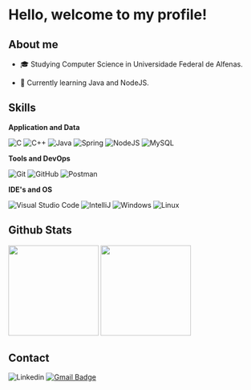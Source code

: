 # Hello, welcome to my profile!
## About me


- 🎓 Studying Computer Science in Universidade Federal de Alfenas.
<!-- - 💼 Trabalhando como {stack em que você trabalhar} na {empresa}. -->
- 🧠 Currently learning Java and NodeJS.

## Skills

**Application and Data**

![C](https://img.shields.io/badge/C-00599C?style=for-the-badge)
![C++](https://img.shields.io/badge/C%2B%2B-00599C?style=for-the-badge)
![Java](https://img.shields.io/badge/Java-ED8B00?style=for-the-badge&logo=java&logoColor=white)
![Spring](https://img.shields.io/badge/Spring-6DB33F?style=for-the-badge&logo=spring&logoColor=white)
![NodeJS](https://img.shields.io/badge/Node.js-43853D?style=for-the-badge&logo=node.js&logoColor=white)
![MySQL](https://img.shields.io/badge/MySQL-14354C?style=for-the-badge&logo=mysql&logoColor=white)

**Tools and DevOps**

![Git](https://img.shields.io/badge/Git-E34F26?style=for-the-badge&logo=git&logoColor=white)
![GitHub](https://img.shields.io/badge/GitHub-100000?style=for-the-badge&logo=github&logoColor=white)
![Postman](https://img.shields.io/badge/-Postman-E34F26?style=for-the-badge&logo=postman&logoColor=white)
<!-- 
![Docker](https://img.shields.io/badge/Docker-2496ED?style=for-the-badge&logo=docker&logoColor=white)
-->


**IDE's and OS**

![Visual Studio Code](https://img.shields.io/badge/-VS%20Code-333333?style=for-the-badge&logo=visual-studio-code&logoColor=007ACC)
![IntelliJ](https://img.shields.io/badge/-Intellij-333333?style=for-the-badge&logo=intellij-idea)
![Windows](https://img.shields.io/badge/Windows-333333?style=for-the-badge&logo=windows&logoColor=white)
![Linux](https://img.shields.io/badge/Linux-333333?style=for-the-badge&logo=linux&logoColor=white)




## Github Stats
<div align="left">
    <img height="180em" src="https://github-readme-stats.vercel.app/api?username=marcosvgalupo&show_icons=true&theme=github_dark"/>
    <!--
    <img height="180em" src="https://github-readme-stats.vercel.app/api?username=marcosvgalupo&show_icons=true&title_color=783c00&text_color=af552e&icon_color=783c00&bg_color=f8efd4&cache_seconds=2300"/>
    -->
    <img height="180em" src="https://github-readme-stats.vercel.app/api/top-langs/?username=marcosvgalupo&hide=html,pug&layout=compact&langs_count=16&theme=github_dark"/>
</div>  

## Contact
![Linkedin](https://img.shields.io/badge/marcosvgalupo-0077B5?style=for-the-badge&logo=linkedin&logoColor=white)
[![Gmail Badge](https://img.shields.io/badge/-Mail%20me-D14836?style=for-the-badge&logo=Gmail&logoColor=white&link=mailto:SEU-EMAIL)](mailto:mv.galupo@hotmail.com)






<!--![Snake animation](https://github.com/marcosvgalupo/marcosvgalupo/blob/output/github-contribution-grid-snake.gif)-->

